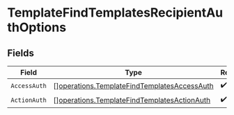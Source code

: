 # TemplateFindTemplatesRecipientAuthOptions


## Fields

| Field                                                                                                      | Type                                                                                                       | Required                                                                                                   | Description                                                                                                |
| ---------------------------------------------------------------------------------------------------------- | ---------------------------------------------------------------------------------------------------------- | ---------------------------------------------------------------------------------------------------------- | ---------------------------------------------------------------------------------------------------------- |
| `AccessAuth`                                                                                               | [][operations.TemplateFindTemplatesAccessAuth](../../models/operations/templatefindtemplatesaccessauth.md) | :heavy_check_mark:                                                                                         | N/A                                                                                                        |
| `ActionAuth`                                                                                               | [][operations.TemplateFindTemplatesActionAuth](../../models/operations/templatefindtemplatesactionauth.md) | :heavy_check_mark:                                                                                         | N/A                                                                                                        |